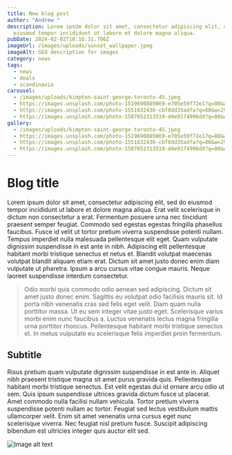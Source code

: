 ```yaml
---
title: New blog post
author: "Andrew "
description: Lorem ipsUm dolor sit amet, consectetur adipiscing elit, sed do
  eiusmod tempor incididunt ut labore et dolore magna aliqua.
pubDate: 2024-02-02T18:16:31.706Z
imageUrl: /images/uploads/sunset_wallpaper.jpeg
imageAlt: SEO description for images
category: news
tags:
  - news
  - deals
  - scandinavia
carousel:
  - /images/uploads/kimpton-saint-george-toronto-45.jpeg
  - https://images.unsplash.com/photo-1519690889869-e705e59f72e1?q=80&w=2940&auto=format&fit=crop&ixlib=rb-4.0.3&ixid=M3wxMjA3fDB8MHxwaG90by1wYWdlfHx8fGVufDB8fHx8fA%3D%3D
  - https://images.unsplash.com/photo-1551632436-cbf8dd35adfa?q=80&w=2942&auto=format&fit=crop&ixlib=rb-4.0.3&ixid=M3wxMjA3fDB8MHxwaG90by1wYWdlfHx8fGVufDB8fHx8fA%3D%3D
  - https://images.unsplash.com/photo-1507652313519-d4e9174996dd?q=80&w=2940&auto=format&fit=crop&ixlib=rb-4.0.3&ixid=M3wxMjA3fDB8MHxwaG90by1wYWdlfHx8fGVufDB8fHx8fA%3D%3D
gallery:
  - /images/uploads/kimpton-saint-george-toronto-45.jpeg
  - https://images.unsplash.com/photo-1519690889869-e705e59f72e1?q=80&w=2940&auto=format&fit=crop&ixlib=rb-4.0.3&ixid=M3wxMjA3fDB8MHxwaG90by1wYWdlfHx8fGVufDB8fHx8fA%3D%3D
  - https://images.unsplash.com/photo-1551632436-cbf8dd35adfa?q=80&w=2942&auto=format&fit=crop&ixlib=rb-4.0.3&ixid=M3wxMjA3fDB8MHxwaG90by1wYWdlfHx8fGVufDB8fHx8fA%3D%3D
  - https://images.unsplash.com/photo-1507652313519-d4e9174996dd?q=80&w=2940&auto=format&fit=crop&ixlib=rb-4.0.3&ixid=M3wxMjA3fDB8MHxwaG90by1wYWdlfHx8fGVufDB8fHx8fA%3D%3D
---
```

# Blog title

Lorem ipsum dolor sit amet, consectetur adipiscing elit, sed do eiusmod tempor incididunt ut labore et dolore magna aliqua. Erat velit scelerisque in dictum non consectetur a erat. Fermentum posuere urna nec tincidunt praesent semper feugiat. Commodo sed egestas egestas fringilla phasellus faucibus. Fusce id velit ut tortor pretium viverra suspendisse potenti nullam. Tempus imperdiet nulla malesuada pellentesque elit eget. Quam vulputate dignissim suspendisse in est ante in nibh. Adipiscing elit pellentesque habitant morbi tristique senectus et netus et. Blandit volutpat maecenas volutpat blandit aliquam etiam erat. Dictum sit amet justo donec enim diam vulputate ut pharetra. Ipsum a arcu cursus vitae congue mauris. Neque laoreet suspendisse interdum consectetur.



> Odio morbi quis commodo odio aenean sed adipiscing. Dictum sit amet justo donec enim. Sagittis eu volutpat odio facilisis mauris sit. Id porta nibh venenatis cras sed felis eget velit. Diam quam nulla porttitor massa. Ut eu sem integer vitae justo eget. Scelerisque varius morbi enim nunc faucibus a. Luctus venenatis lectus magna fringilla urna porttitor rhoncus. Pellentesque habitant morbi tristique senectus et. In metus vulputate eu scelerisque felis imperdiet proin fermentum.

## Subtitle

Risus pretium quam vulputate dignissim suspendisse in est ante in. Aliquet nibh praesent tristique magna sit amet purus gravida quis. Pellentesque habitant morbi tristique senectus. Est velit egestas dui id ornare arcu odio ut sem. Quis ipsum suspendisse ultrices gravida dictum fusce ut placerat. Amet commodo nulla facilisi nullam vehicula. Tortor pretium viverra suspendisse potenti nullam ac tortor. Feugiat sed lectus vestibulum mattis ullamcorper velit. Enim sit amet venenatis urna cursus eget nunc scelerisque viverra. Nec feugiat nisl pretium fusce. Suscipit adipiscing bibendum est ultricies integer quis auctor elit sed.

![Image alt text](/images/uploads/sunset_wallpaper.jpeg "IMage title")
